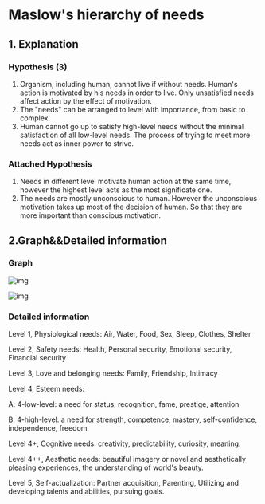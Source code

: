 # Maslow's hierarchy of needs

## 1. Explanation

### Hypothesis (3)

1. Organism, including human, cannot live if without needs. Human's action is motivated by his needs in order to live. Only unsatisfied needs affect action by the effect of motivation.
2. The "needs" can be arranged to level with importance, from basic to complex.
3. Human cannot go up to satisfy high-level needs without the minimal satisfaction of all low-level needs. The process of trying to meet more needs act as inner power to strive.

### Attached Hypothesis

1. Needs in different level motivate human action at the same time, however the highest level acts as the most significate one.
2. The needs are mostly unconscious to human. However the unconscious motivation  takes up most of the decision of human. So that they are more important than conscious motivation.

## 2.Graph&&Detailed information

### Graph

![img](https://upload.wikimedia.org/wikipedia/commons/thumb/e/ef/Dynamic_hierarchy_of_needs_-_Maslow.svg/1024px-Dynamic_hierarchy_of_needs_-_Maslow.svg.png)



![img](https://upload.wikimedia.org/wikipedia/commons/thumb/e/ea/Maslow%27s_Hierarchy_of_Needs2.svg/1024px-Maslow%27s_Hierarchy_of_Needs2.svg.png)

### Detailed information

Level 1, Physiological needs: Air, Water, Food, Sex, Sleep, Clothes, Shelter

Level 2, Safety needs: Health, Personal security, Emotional security, Financial security

Level 3, Love and belonging needs: Family, Friendship, Intimacy

Level 4, Esteem needs: 

A. 4-low-level: a need for status, recognition, fame, prestige, attention

B. 4-high-level: a need for strength, competence, mastery, self-confidence, independence, freedom

Level 4+, Cognitive needs: creativity, predictability, curiosity, meaning.

Level 4++, Aesthetic needs:  beautiful imagery or novel and aesthetically pleasing experiences, the understanding of world's beauty.

Level 5, Self-actualization: Partner acquisition, Parenting, Utilizing and developing talents and abilities, pursuing goals.



